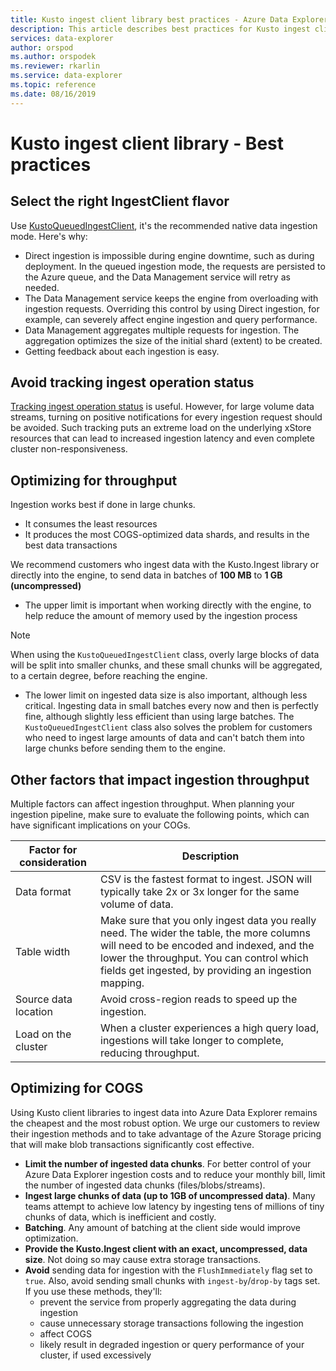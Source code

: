 ```yaml
---
title: Kusto ingest client library best practices - Azure Data Explorer
description: This article describes best practices for Kusto ingest client library.
services: data-explorer
author: orspod
ms.author: orspodek
ms.reviewer: rkarlin
ms.service: data-explorer
ms.topic: reference
ms.date: 08/16/2019
---
```

# Kusto ingest client library - Best practices

## Select the right IngestClient flavor

Use [KustoQueuedIngestClient](kusto-ingest-client-reference.md#interface-ikustoqueuedingestclient), it's the recommended native data ingestion mode. Here's why:
* Direct ingestion is impossible during engine downtime, such as during deployment. In the queued ingestion mode, the requests are persisted to the Azure queue, and the Data Management service will retry as needed.
* The Data Management service keeps the engine from overloading with ingestion requests. Overriding this control by using Direct ingestion, for example, can severely affect engine ingestion and query performance.
* Data Management aggregates multiple requests for ingestion. The aggregation optimizes the size of the initial shard (extent) to be created.
* Getting feedback about each ingestion is easy.

## Avoid tracking ingest operation status

[Tracking ingest operation status](kusto-ingest-client-status.md#tracking-ingestion-status-kustoqueuedingestclient) is useful. However, for large volume data streams, turning on positive notifications for every ingestion request should be avoided. Such tracking puts an extreme load on the underlying xStore resources that can lead to increased ingestion latency and even complete cluster non-responsiveness.

## Optimizing for throughput

Ingestion works best if done in large chunks. 
* It consumes the least resources
* It produces the most COGS-optimized data shards, and results in the best data transactions

We recommend customers who ingest data with the Kusto.Ingest library or directly into the engine, to send data in batches of **100 MB** to **1 GB (uncompressed)**
* The upper limit is important when working directly with the engine, to help reduce the amount of memory used by the ingestion process 

> [!NOTE]
> When using the `KustoQueuedIngestClient` class, overly large blocks of data will be split into smaller chunks, and these small chunks will be aggregated, to a certain degree, before reaching the engine.

* The lower limit on ingested data size is also important, although less critical. Ingesting data in small batches every now and then is perfectly fine, although slightly less efficient than using large batches. The `KustoQueuedIngestClient` class also solves the problem for customers who need to ingest large amounts of data and can't batch them into large chunks before sending them to the engine.

## Other factors that impact ingestion throughput

Multiple factors can affect ingestion throughput. When planning your ingestion pipeline, make sure to evaluate the following points, which can have significant implications on your COGs.

| Factor for consideration |  Description                                                                                              |
|--------------------------|-----------------------------------------------------------------------------------------------------------|
| Data format              | CSV is the fastest format to ingest. JSON will typically take 2x or 3x longer for the same volume of data.|
| Table width              | Make sure that you only ingest data you really need. The wider the table, the more columns will need to be encoded and indexed, and the lower the throughput. You can control which fields get ingested, by providing an ingestion mapping.       |
| Source data location     | Avoid cross-region reads to speed up the ingestion.                                                       |
| Load on the cluster      | When a cluster experiences a high query load, ingestions will take longer to complete, reducing throughput.|

## Optimizing for COGS

Using Kusto client libraries to ingest data into Azure Data Explorer remains the cheapest and the most robust option. We urge our customers to review their ingestion methods and to take advantage of the Azure Storage pricing that will make blob transactions significantly cost effective.

* **Limit the number of ingested data chunks**.
    For better control of your Azure Data Explorer ingestion costs and to reduce your monthly bill, limit the number of ingested data chunks (files/blobs/streams).
* **Ingest large chunks of data (up to 1GB of uncompressed data)**. 
    Many teams attempt to achieve low latency by ingesting tens of millions of tiny chunks of data, which is inefficient and costly. 
* **Batching**. Any amount of batching at the client side would improve optimization. 
* **Provide the Kusto.Ingest client with an exact, uncompressed, data size**.
    Not doing so may cause extra storage transactions.
* **Avoid** sending data for ingestion with the `FlushImmediately` flag set to `true`. Also, avoid sending small chunks with `ingest-by`/`drop-by` tags set. If you use these methods, they'll:
     * prevent the service from properly aggregating the data during ingestion
     * cause unnecessary storage transactions following the ingestion
     * affect COGS
     * likely result in degraded ingestion or query performance of your cluster, if used excessively

